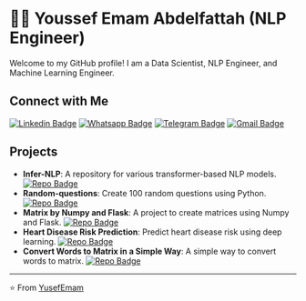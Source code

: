 # :man_technologist: Youssef Emam Abdelfattah (NLP Engineer)

Welcome to my GitHub profile! I am a Data Scientist, NLP Engineer, and Machine Learning Engineer.

## Connect with Me

[![Linkedin Badge](https://img.shields.io/badge/-LinkedIn-blue?style=flat-square&logo=Linkedin&logoColor=white&link=https://www.linkedin.com/in/luiz-carlos-abbott-galvão-neto-21a93b148/)](https://www.linkedin.com/in/luiz-carlos-abbott-galvão-neto-21a93b148/)
[![Whatsapp Badge](https://img.shields.io/badge/-Whatsapp-4CA143?style=flat-square&labelColor=4CA143&logo=whatsapp&logoColor=white&link=https://api.whatsapp.com/send?phone=+201010384501&text=Hello,You)](https://api.whatsapp.com/send?phone=+201010384501&text=Hello,You)
[![Telegram Badge](https://img.shields.io/badge/-Telegram-1ca0f1?style=flat-square&labelColor=1ca0f1&logo=telegram&logoColor=white&link=https://t.me/yusef56983)](https://t.me/yusef56983)
[![Gmail Badge](https://img.shields.io/badge/-Gmail-c14438?style=flat-square&logo=Gmail&logoColor=white&link=youssef790326@gmail.com)](mailto:youssef790326@gmail.com)

## Projects

- **Infer-NLP**: A repository for various transformer-based NLP models.
  [![Repo Badge](https://img.shields.io/badge/-GitHub-181717?style=flat-square&logo=github)](https://github.com/yusefemam/Infer-NLP)
- **Random-questions**: Create 100 random questions using Python.
  [![Repo Badge](https://img.shields.io/badge/-GitHub-181717?style=flat-square&logo=github)](https://github.com/yusefemam/Random-questions)
- **Matrix by Numpy and Flask**: A project to create matrices using Numpy and Flask.
  [![Repo Badge](https://img.shields.io/badge/-GitHub-181717?style=flat-square&logo=github)](https://github.com/yusefemam/matrix-by-numpy-and-flask)
- **Heart Disease Risk Prediction**: Predict heart disease risk using deep learning.
  [![Repo Badge](https://img.shields.io/badge/-GitHub-181717?style=flat-square&logo=github)](https://github.com/yusefemam/Heart-Disease-Risk-Prediction)
- **Convert Words to Matrix in a Simple Way**: A simple way to convert words to matrix.
  [![Repo Badge](https://img.shields.io/badge/-GitHub-181717?style=flat-square&logo=github)](https://github.com/yusefemam/Convert-words-to-matrix-in-a-simple-way-)

---

⭐️ From [YusefEmam](https://github.com/yusefemam/)
